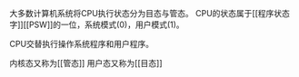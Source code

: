 大多数计算机系统将CPU执行状态分为目态与管态。
CPU的状态属于[[程序状态字]][[PSW]]的一位，系统模式(0)，用户模式(1)。

CPU交替执行操作系统程序和用户程序。

内核态又称为[[管态]]
用户态又称为[[目态]]

